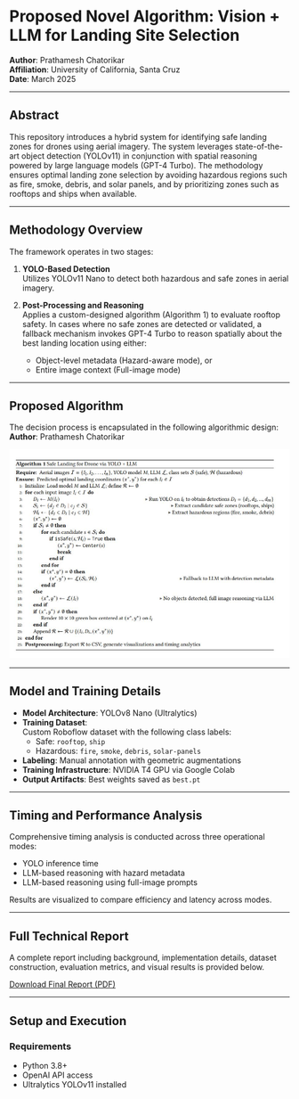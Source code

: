 # Proposed Novel Algorithm: Vision + LLM for Landing Site Selection

**Author**: Prathamesh Chatorikar  
**Affiliation**: University of California, Santa Cruz  
**Date**: March 2025  

---

## Abstract

This repository introduces a hybrid system for identifying safe landing zones for drones using aerial imagery. The system leverages state-of-the-art object detection (YOLOv11) in conjunction with spatial reasoning powered by large language models (GPT-4 Turbo). The methodology ensures optimal landing zone selection by avoiding hazardous regions such as fire, smoke, debris, and solar panels, and by prioritizing zones such as rooftops and ships when available.

---

## Methodology Overview

The framework operates in two stages:

1. **YOLO-Based Detection**  
   Utilizes YOLOv11 Nano to detect both hazardous and safe zones in aerial imagery.
   
2. **Post-Processing and Reasoning**  
   Applies a custom-designed algorithm (Algorithm 1) to evaluate rooftop safety. In cases where no safe zones are detected or validated, a fallback mechanism invokes GPT-4 Turbo to reason spatially about the best landing location using either:
   - Object-level metadata (Hazard-aware mode), or
   - Entire image context (Full-image mode)

---

## Proposed Algorithm

The decision process is encapsulated in the following algorithmic design:
**Author**: Prathamesh Chatorikar
<div align="center">
  <img src="assets/algo.JPG" alt="Algorithm 1: Safe Landing for Drone" width="700">
</div>

---

## Model and Training Details

- **Model Architecture**: YOLOv8 Nano (Ultralytics)
- **Training Dataset**:  
  Custom Roboflow dataset with the following class labels:  
  - Safe: `rooftop`, `ship`  
  - Hazardous: `fire`, `smoke`, `debris`, `solar-panels`
- **Labeling**: Manual annotation with geometric augmentations
- **Training Infrastructure**: NVIDIA T4 GPU via Google Colab
- **Output Artifacts**: Best weights saved as `best.pt`

---

## Timing and Performance Analysis

Comprehensive timing analysis is conducted across three operational modes:

- YOLO inference time
- LLM-based reasoning with hazard metadata
- LLM-based reasoning using full-image prompts

Results are visualized to compare efficiency and latency across modes.

---

## Full Technical Report

A complete report including background, implementation details, dataset construction, evaluation metrics, and visual results is provided below.

[Download Final Report (PDF)](assets/Prathamesh_Chatorikar_Final_Report.pdf)

---

## Setup and Execution

### Requirements

- Python 3.8+
- OpenAI API access
- Ultralytics YOLOv11 installed
